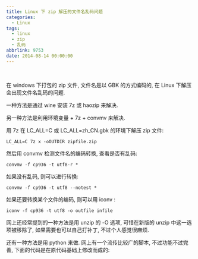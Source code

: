 ```yaml
---
title: Linux 下 zip 解压的文件名乱码问题
categories:
  - Linux
tags:
  - linux
  - zip
  - 乱码
abbrlink: 9753
date: 2014-08-14 00:00:00
---
```


<br />

在 windows 下打包的 zip 文件, 文件名是以 GBK 的方式编码的, 在 Linux 下解压会出现文件名乱码的问题.

一种方法是通过 wine 安装 7z 或 haozip 来解决.

另一种方法是利用环境变量 + 7z + convmv 来解决.

用 7z 在 LC_ALL=C 或 LC_ALL=zh_CN.gbk 的环境下解压 zip 文件:

```
LC_ALL=C 7z x -oOUTDIR zipfile.zip
```

然后用 convmv 检测文件名的编码转换, 查看是否有乱码:

```
convmv -f cp936 -t utf8-r *
```

如果没有乱码, 则可以进行转换:

```
convmv -f cp936 -t utf8 --notest *
```

如果还要转换某个文件的编码, 则可以用 iconv :

```
iconv -f cp936 -t utf8 -o outfile infile
```

网上还经常提到的一种方法是用 unzip 的 -O 选项, 可惜在新版的 unzip 中这一选项被移除了, 如果需要也可以自己打补丁, 不过个人感觉很麻烦.

还有一种方法是用 python 来做. 网上有一个流传比较广的脚本, 不过功能不过完善, 下面的代码是在原代码基础上修改而成的:

<script src="https://gist.github.com/wangjiezhe/7841a350983a147b6d7e.js"></script>


<br />
